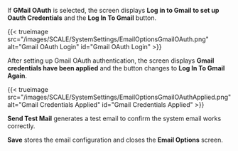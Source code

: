 &NewLine;

If **GMail OAuth** is selected, the screen displays **Log in to Gmail to set up Oauth Credentials** and the **Log In To Gmail** button.

{{< trueimage src="/images/SCALE/SystemSettings/EmailOptionsGmailOAuth.png" alt="Gmail OAuth Login" id="Gmail OAuth Login" >}}

After setting up Gmail OAuth authentication, the screen displays **Gmail credentials have been applied** and the button changes to **Log In To Gmail Again**.

{{< trueimage src="/images/SCALE/SystemSettings/EmailOptionsGmailOAuthApplied.png" alt="Gmail Credentials Applied" id="Gmail Credentials Applied" >}}

**Send Test Mail** generates a test email to confirm the system email works correctly.

**Save** stores the email configuration and closes the **Email Options** screen.

